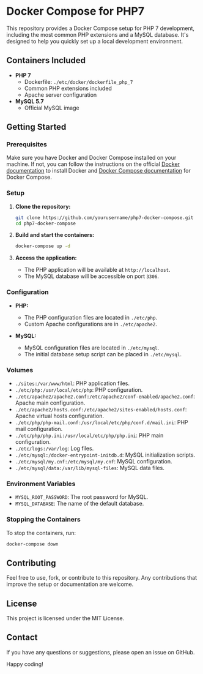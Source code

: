 
# Docker Compose for PHP7

This repository provides a Docker Compose setup for PHP 7 development, including the most common PHP extensions and a MySQL database. It's designed to help you quickly set up a local development environment.

## Containers Included

- **PHP 7**
  - Dockerfile: `./etc/docker/dockerfile_php_7`
  - Common PHP extensions included
  - Apache server configuration
- **MySQL 5.7**
  - Official MySQL image

## Getting Started

### Prerequisites

Make sure you have Docker and Docker Compose installed on your machine. If not, you can follow the instructions on the official [Docker documentation](https://docs.docker.com/get-docker/) to install Docker and [Docker Compose documentation](https://docs.docker.com/compose/install/) for Docker Compose.

### Setup

1. **Clone the repository:**

    ```bash
    git clone https://github.com/yourusername/php7-docker-compose.git
    cd php7-docker-compose
    ```

2. **Build and start the containers:**

    ```bash
    docker-compose up -d
    ```

3. **Access the application:**

    - The PHP application will be available at `http://localhost`.
    - The MySQL database will be accessible on port `3306`.

### Configuration

- **PHP:**
  - The PHP configuration files are located in `./etc/php`.
  - Custom Apache configurations are in `./etc/apache2`.

- **MySQL:**
  - MySQL configuration files are located in `./etc/mysql`.
  - The initial database setup script can be placed in `./etc/mysql`.

### Volumes

- `./sites:/var/www/html`: PHP application files.
- `./etc/php:/usr/local/etc/php`: PHP configuration.
- `./etc/apache2/apache2.conf:/etc/apache2/conf-enabled/apache2.conf`: Apache main configuration.
- `./etc/apache2/hosts.conf:/etc/apache2/sites-enabled/hosts.conf`: Apache virtual hosts configuration.
- `./etc/php/php-mail.conf:/usr/local/etc/php/conf.d/mail.ini`: PHP mail configuration.
- `./etc/php/php.ini:/usr/local/etc/php/php.ini`: PHP main configuration.
- `./etc/logs:/var/log`: Log files.
- `./etc/mysql:/docker-entrypoint-initdb.d`: MySQL initialization scripts.
- `./etc/mysql/my.cnf:/etc/mysql/my.cnf`: MySQL configuration.
- `./etc/mysql/data:/var/lib/mysql-files`: MySQL data files.

### Environment Variables

- `MYSQL_ROOT_PASSWORD`: The root password for MySQL.
- `MYSQL_DATABASE`: The name of the default database.

### Stopping the Containers

To stop the containers, run:

```bash
docker-compose down
```

## Contributing

Feel free to use, fork, or contribute to this repository. Any contributions that improve the setup or documentation are welcome.

## License

This project is licensed under the MIT License.

## Contact

If you have any questions or suggestions, please open an issue on GitHub.

Happy coding!